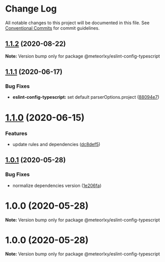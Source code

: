 # Change Log

All notable changes to this project will be documented in this file.
See [Conventional Commits](https://conventionalcommits.org) for commit guidelines.

## [1.1.2](http://git.code.oa.com/javascript/rules/compare/@meteorlxy/eslint-config-typescript@1.1.1...@meteorlxy/eslint-config-typescript@1.1.2) (2020-08-22)

**Note:** Version bump only for package @meteorlxy/eslint-config-typescript

## [1.1.1](http://git.code.oa.com/javascript/rules/compare/@meteorlxy/eslint-config-typescript@1.1.0...@meteorlxy/eslint-config-typescript@1.1.1) (2020-06-17)

### Bug Fixes

- **eslint-config-typescript:** set default parserOptions.project ([88094e7](http://git.code.oa.com/javascript/rules/commits/88094e74a3ab40950b8be4e6881110999f8b34aa))

# [1.1.0](http://git.code.oa.com/javascript/rules/compare/@meteorlxy/eslint-config-typescript@1.0.1...@meteorlxy/eslint-config-typescript@1.1.0) (2020-06-15)

### Features

- update rules and dependencies ([dc8def5](http://git.code.oa.com/javascript/rules/commits/dc8def5c54a71eb968029c37f6589e5668f04d52))

## [1.0.1](http://git.code.oa.com/javascript/rules/compare/@meteorlxy/eslint-config-typescript@1.0.0...@meteorlxy/eslint-config-typescript@1.0.1) (2020-05-28)

### Bug Fixes

- normalize dependencies version ([1e206fa](http://git.code.oa.com/javascript/rules/commits/1e206faa32ccbc82d46b53981a656bc58726e3f8))

# 1.0.0 (2020-05-28)

**Note:** Version bump only for package @meteorlxy/eslint-config-typescript

# 1.0.0 (2020-05-28)

**Note:** Version bump only for package @meteorlxy/eslint-config-typescript
